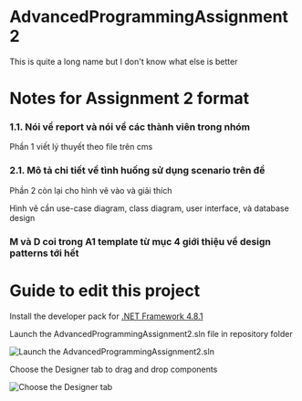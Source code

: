 # AdvancedProgrammingAssignment2
This is quite a long name but I don't know what else is better

# Notes for Assignment 2 format

### 1.1. Nói về report và nói về các thành viên trong nhóm

Phần 1 viết lý thuyết theo file trên cms 

### 2.1. Mô tả chi tiết về tình huống sử dụng scenario trên đề

Phần 2 còn lại cho hình vẽ vào và giải thích

Hình vẽ cần use-case diagram, class diagram, user interface, và database design

### M và D coi trong A1 template từ mục 4 giới thiệu về design patterns tới hết 

# Guide to edit this project

Install the developer pack for [.NET Framework 4.8.1](https://dotnet.microsoft.com/en-us/download/dotnet-framework/thank-you/net481-developer-pack-offline-installer)

Launch the AdvancedProgrammingAssignment2.sln file in repository folder

![Launch the AdvancedProgrammingAssignment2.sln](https://user-images.githubusercontent.com/111042904/207403818-579fc438-bd49-49fa-bb53-7936544e0396.png)

Choose the Designer tab to drag and drop components 

![Choose the Designer tab](https://user-images.githubusercontent.com/111042904/207405296-7796fd53-5de6-44d9-b7d8-2692e5d6cd80.png)
